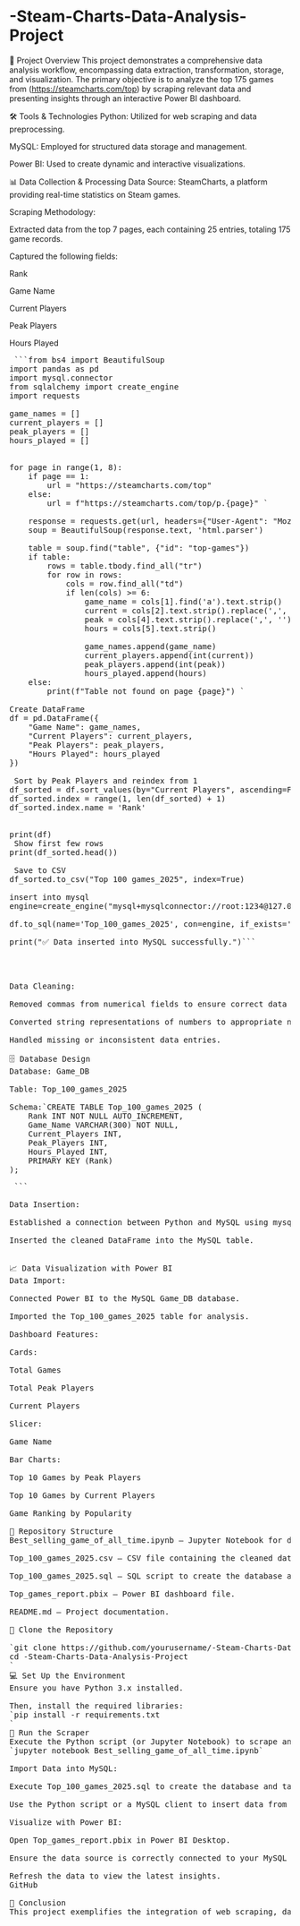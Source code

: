 # -Steam-Charts-Data-Analysis-Project
📌 Project Overview
This project demonstrates a comprehensive data analysis workflow, encompassing data extraction, transformation, storage, and visualization. 
The primary objective is to analyze the top 175 games from (https://steamcharts.com/top) by scraping relevant data and presenting insights through an interactive Power BI dashboard.

🛠️ Tools & Technologies
Python: Utilized for web scraping and data preprocessing.

MySQL: Employed for structured data storage and management.

Power BI: Used to create dynamic and interactive visualizations.

📊 Data Collection & Processing
Data Source: SteamCharts, a platform providing real-time statistics on Steam games.

Scraping Methodology:

Extracted data from the top 7 pages, each containing 25 entries, totaling 175 game records.

Captured the following fields:

Rank

Game Name

Current Players

Peak Players

Hours Played


<pre> ```from bs4 import BeautifulSoup
import pandas as pd
import mysql.connector
from sqlalchemy import create_engine
import requests

game_names = []
current_players = []
peak_players = []
hours_played = []


for page in range(1, 8):
    if page == 1:
        url = "https://steamcharts.com/top"
    else:
        url = f"https://steamcharts.com/top/p.{page}" `

    response = requests.get(url, headers={"User-Agent": "Mozilla/5.0"})
    soup = BeautifulSoup(response.text, 'html.parser')

    table = soup.find("table", {"id": "top-games"})
    if table:
        rows = table.tbody.find_all("tr")
        for row in rows:
            cols = row.find_all("td")
            if len(cols) >= 6:
                game_name = cols[1].find('a').text.strip()
                current = cols[2].text.strip().replace(',', '')
                peak = cols[4].text.strip().replace(',', '')
                hours = cols[5].text.strip()

                game_names.append(game_name)
                current_players.append(int(current))
                peak_players.append(int(peak))
                hours_played.append(hours)
    else:
        print(f"Table not found on page {page}") `

Create DataFrame
df = pd.DataFrame({
    "Game Name": game_names,
    "Current Players": current_players,
    "Peak Players": peak_players,
    "Hours Played": hours_played
})

 Sort by Peak Players and reindex from 1
df_sorted = df.sort_values(by="Current Players", ascending=False).reset_index(drop=True)
df_sorted.index = range(1, len(df_sorted) + 1)
df_sorted.index.name = 'Rank'


print(df)
 Show first few rows
print(df_sorted.head())

 Save to CSV
df_sorted.to_csv("Top 100 games_2025", index=True)

insert into mysql 
engine=create_engine("mysql+mysqlconnector://root:1234@127.0.0.1:3306/Game_DB")

df.to_sql(name='Top_100_games_2025', con=engine, if_exists='append', index=False)

print("✅ Data inserted into MySQL successfully.")```<pre> 


Data Cleaning:

Removed commas from numerical fields to ensure correct data types.

Converted string representations of numbers to appropriate numeric types.

Handled missing or inconsistent data entries.

🗄️ Database Design
Database: Game_DB

Table: Top_100_games_2025

Schema:`CREATE TABLE Top_100_games_2025 (
    Rank INT NOT NULL AUTO_INCREMENT,
    Game_Name VARCHAR(300) NOT NULL,
    Current_Players INT,
    Peak_Players INT,
    Hours_Played INT,
    PRIMARY KEY (Rank)
);<pre> ```

Data Insertion:

Established a connection between Python and MySQL using mysql.connector and SQLAlchemy.

Inserted the cleaned DataFrame into the MySQL table.​

​
📈 Data Visualization with Power BI
Data Import:

Connected Power BI to the MySQL Game_DB database.

Imported the Top_100_games_2025 table for analysis.

Dashboard Features:

Cards:

Total Games

Total Peak Players

Current Players

Slicer:

Game Name

Bar Charts:

Top 10 Games by Peak Players

Top 10 Games by Current Players

Game Ranking by Popularity

📁 Repository Structure
Best_selling_game_of_all_time.ipynb – Jupyter Notebook for data extraction and cleaning.

Top_100_games_2025.csv – CSV file containing the cleaned dataset.

Top_100_games_2025.sql – SQL script to create the database and table.

Top_games_report.pbix – Power BI dashboard file.

README.md – Project documentation.

📁 Clone the Repository

`git clone https://github.com/yourusername/-Steam-Charts-Data-Analysis-Project.git
cd -Steam-Charts-Data-Analysis-Project
`
💻 Set Up the Environment
Ensure you have Python 3.x installed.

Then, install the required libraries:
`pip install -r requirements.txt
`
🐍 Run the Scraper
Execute the Python script (or Jupyter Notebook) to scrape and clean the data:
`jupyter notebook Best_selling_game_of_all_time.ipynb`

Import Data into MySQL:

Execute Top_100_games_2025.sql to create the database and table.

Use the Python script or a MySQL client to insert data from the CSV.​

Visualize with Power BI:

Open Top_games_report.pbix in Power BI Desktop.

Ensure the data source is correctly connected to your MySQL database.

Refresh the data to view the latest insights.​
GitHub

📌 Conclusion
This project exemplifies the integration of web scraping, data cleaning, database management, and data visualization to derive meaningful insights from real-time gaming data. It serves as a testament to the power of combining multiple tools and technologies in the realm of data analysis.​






